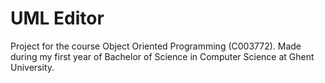 # UML Editor
Project for the course Object Oriented Programming (C003772). Made during my first year of Bachelor of Science in Computer Science at Ghent University.
